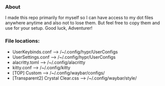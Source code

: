 ### About
I made this repo primarily for myself so I can have access to my dot files anywhere anytime and also not to lose them. But feel free to copy them and use for your setup. Good luck, Adventurer!
### File locations:
- UserKeybinds.conf --> /~/.config/hypr/UserConfigs
- UserSettings.conf --> /~/.config/hypr/UserConfigs
- alacritty.toml    --> /~/.config/alacritty
- kitty.conf        --> /~/.config/kitty
- [TOP] Custom --> /~/.config/waybar/configs/
- [Transparent2] Crystal Clear.css --> /~/.config/waybar/style/

